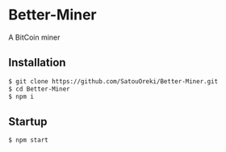 # Better-Miner
A BitCoin miner

## Installation ##
```bash
$ git clone https://github.com/SatouOreki/Better-Miner.git
$ cd Better-Miner
$ npm i
```
## Startup ##
```bash
$ npm start
```

